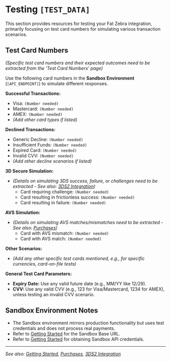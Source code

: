 # Testing `[TEST_DATA]`

This section provides resources for testing your Fat Zebra integration, primarily focusing on test card numbers for simulating various transaction scenarios.

## Test Card Numbers

_(Specific test card numbers and their expected outcomes need to be extracted from the 'Test Card Numbers' page)_

Use the following card numbers in the **Sandbox Environment** (`[API_ENDPOINT]`) to simulate different responses.

**Successful Transactions:**

- Visa: `(Number needed)`
- Mastercard: `(Number needed)`
- AMEX: `(Number needed)`
- _(Add other card types if listed)_

**Declined Transactions:**

- Generic Decline: `(Number needed)`
- Insufficient Funds: `(Number needed)`
- Expired Card: `(Number needed)`
- Invalid CVV: `(Number needed)`
- _(Add other decline scenarios if listed)_

**3D Secure Simulation:**

- _(Details on simulating 3DS success, failure, or challenges need to be extracted - See also: [3DS2 Integration](./3ds2.md#3ds-cards-for-testing))_
  - Card requiring challenge: `(Number needed)`
  - Card resulting in frictionless success: `(Number needed)`
  - Card resulting in failure: `(Number needed)`

**AVS Simulation:**

- _(Details on simulating AVS matches/mismatches need to be extracted - See also: [Purchases](./purchases.md#avs))_
  - Card with AVS mismatch: `(Number needed)`
  - Card with AVS match: `(Number needed)`

**Other Scenarios:**

- _(Add any other specific test cards mentioned, e.g., for specific currencies, card-on-file tests)_

**General Test Card Parameters:**

- **Expiry Date:** Use any valid future date (e.g., MM/YY like 12/29).
- **CVV:** Use any valid CVV (e.g., 123 for Visa/Mastercard, 1234 for AMEX), unless testing an invalid CVV scenario.

## Sandbox Environment Notes

- The Sandbox environment mirrors production functionality but uses test credentials and does not process real payments.
- Refer to [Getting Started](./getting-started.md#endpoint-base-urls) for the Sandbox Base URL.
- Refer to [Getting Started](./getting-started.md#authentication) for obtaining Sandbox API credentials.

---

_See also: [Getting Started](./getting-started.md), [Purchases](./purchases.md), [3DS2 Integration](./3ds2.md)_
